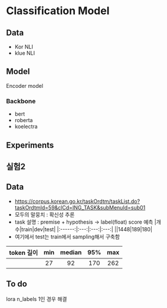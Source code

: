
# Classification Model
## Data
- Kor NLI
- klue NLI
## Model
Encoder model
### Backbone
- bert
- roberta
- koelectra

## Experiments

## 실험2
## Data
- https://corpus.korean.go.kr/taskOrdtm/taskList.do?taskOrdtmId=59&clCd=ING_TASK&subMenuId=sub01
- 모두의 말뭉치 : 확신성 추론
- task 설명 : premise + hypothesis -> label(float) score 예측
|개수|train|dev|test|
|:------:|:---:|:---:|:---:|
||1448|189|180|
- 여기에서 test는 train에서 sampling해서 구축함

|token 길이|min|median|95%|max|
|:------:|:---:|:---:|:---:|:---:|
||27|92|170|262|

## To do
lora n_labels 1인 경우 해결